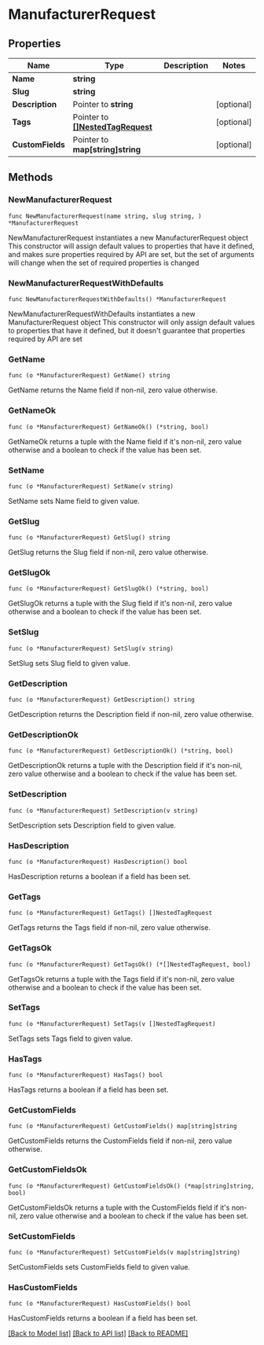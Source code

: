# ManufacturerRequest

## Properties

Name | Type | Description | Notes
------------ | ------------- | ------------- | -------------
**Name** | **string** |  | 
**Slug** | **string** |  | 
**Description** | Pointer to **string** |  | [optional] 
**Tags** | Pointer to [**[]NestedTagRequest**](NestedTagRequest.md) |  | [optional] 
**CustomFields** | Pointer to **map[string]string** |  | [optional] 

## Methods

### NewManufacturerRequest

`func NewManufacturerRequest(name string, slug string, ) *ManufacturerRequest`

NewManufacturerRequest instantiates a new ManufacturerRequest object
This constructor will assign default values to properties that have it defined,
and makes sure properties required by API are set, but the set of arguments
will change when the set of required properties is changed

### NewManufacturerRequestWithDefaults

`func NewManufacturerRequestWithDefaults() *ManufacturerRequest`

NewManufacturerRequestWithDefaults instantiates a new ManufacturerRequest object
This constructor will only assign default values to properties that have it defined,
but it doesn't guarantee that properties required by API are set

### GetName

`func (o *ManufacturerRequest) GetName() string`

GetName returns the Name field if non-nil, zero value otherwise.

### GetNameOk

`func (o *ManufacturerRequest) GetNameOk() (*string, bool)`

GetNameOk returns a tuple with the Name field if it's non-nil, zero value otherwise
and a boolean to check if the value has been set.

### SetName

`func (o *ManufacturerRequest) SetName(v string)`

SetName sets Name field to given value.


### GetSlug

`func (o *ManufacturerRequest) GetSlug() string`

GetSlug returns the Slug field if non-nil, zero value otherwise.

### GetSlugOk

`func (o *ManufacturerRequest) GetSlugOk() (*string, bool)`

GetSlugOk returns a tuple with the Slug field if it's non-nil, zero value otherwise
and a boolean to check if the value has been set.

### SetSlug

`func (o *ManufacturerRequest) SetSlug(v string)`

SetSlug sets Slug field to given value.


### GetDescription

`func (o *ManufacturerRequest) GetDescription() string`

GetDescription returns the Description field if non-nil, zero value otherwise.

### GetDescriptionOk

`func (o *ManufacturerRequest) GetDescriptionOk() (*string, bool)`

GetDescriptionOk returns a tuple with the Description field if it's non-nil, zero value otherwise
and a boolean to check if the value has been set.

### SetDescription

`func (o *ManufacturerRequest) SetDescription(v string)`

SetDescription sets Description field to given value.

### HasDescription

`func (o *ManufacturerRequest) HasDescription() bool`

HasDescription returns a boolean if a field has been set.

### GetTags

`func (o *ManufacturerRequest) GetTags() []NestedTagRequest`

GetTags returns the Tags field if non-nil, zero value otherwise.

### GetTagsOk

`func (o *ManufacturerRequest) GetTagsOk() (*[]NestedTagRequest, bool)`

GetTagsOk returns a tuple with the Tags field if it's non-nil, zero value otherwise
and a boolean to check if the value has been set.

### SetTags

`func (o *ManufacturerRequest) SetTags(v []NestedTagRequest)`

SetTags sets Tags field to given value.

### HasTags

`func (o *ManufacturerRequest) HasTags() bool`

HasTags returns a boolean if a field has been set.

### GetCustomFields

`func (o *ManufacturerRequest) GetCustomFields() map[string]string`

GetCustomFields returns the CustomFields field if non-nil, zero value otherwise.

### GetCustomFieldsOk

`func (o *ManufacturerRequest) GetCustomFieldsOk() (*map[string]string, bool)`

GetCustomFieldsOk returns a tuple with the CustomFields field if it's non-nil, zero value otherwise
and a boolean to check if the value has been set.

### SetCustomFields

`func (o *ManufacturerRequest) SetCustomFields(v map[string]string)`

SetCustomFields sets CustomFields field to given value.

### HasCustomFields

`func (o *ManufacturerRequest) HasCustomFields() bool`

HasCustomFields returns a boolean if a field has been set.


[[Back to Model list]](../README.md#documentation-for-models) [[Back to API list]](../README.md#documentation-for-api-endpoints) [[Back to README]](../README.md)



